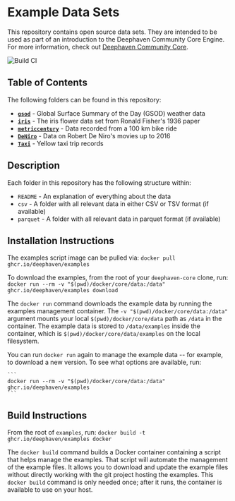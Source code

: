 # Example Data Sets

This repository contains open source data sets.  They are intended to be used as part of an introduction to the Deephaven Community Core Engine.  For more information, check out [Deephaven Community Core](https://github.com/deephaven/deephaven-core).

![Build CI](https://github.com/deephaven/examples/actions/workflows/build-ci.yml/badge.svg?branch=main)

## Table of Contents

The following folders can be found in this repository:

- **[`gsod`](https://catalog.data.gov/dataset/global-surface-summary-of-the-day-gsod)** - Global Surface Summary of the Day (GSOD) weather data
- **[`iris`](https://archive.ics.uci.edu/ml/datasets/iris)** - The iris flower data set from Ronald Fisher's 1936 paper
- **[`metriccentury`](https://github.com/mikeblas/samples-junk/tree/main/metriccentury)** - Data recorded from a 100 km bike ride
- **[`DeNiro`](https://people.sc.fsu.edu/~jburkardt/data/csv/csv.html)** - Data on Robert De Niro's movies up to 2016
- **[`Taxi`](https://azure.microsoft.com/en-us/services/open-datasets/catalog/nyc-taxi-limousine-commission-yellow-taxi-trip-records/)** - Yellow taxi trip records

## Description

Each folder in this repository has the following structure within:

 - `README` - An explanation of everything about the data
 - `csv` - A folder with all relevant data in either CSV or TSV format (if available)
 - `parquet` - A folder with all relevant data in parquet format (if available)

## Installation Instructions

The examples script image can be pulled via: 
    ```
    docker pull ghcr.io/deephaven/examples
    ```

To download the examples, from the root of your `deephaven-core` clone, run:
    ```
    docker run --rm -v "$(pwd)/docker/core/data:/data" ghcr.io/deephaven/examples download
    ```

The `docker run` command downloads the example data by running the examples management container.  The `-v "$(pwd)/docker/core/data:/data"` argument mounts your local `$(pwd)/docker/core/data` path as `/data` in the container.  The example data is stored to `/data/examples` inside the container, which is `$(pwd)/docker/core/data/examples` on the local filesystem.

You can run `docker run` again to manage the example data -- for example, to download a new version. To see what options are available, run:

    ```
    docker run --rm -v "$(pwd)/docker/core/data:/data" ghcr.io/deephaven/examples
    ```

## Build Instructions

From the root of `examples`, run: 
    `docker build -t ghcr.io/deephaven/examples docker`

The `docker build` command builds a Docker container containing a script that helps manage the examples.
That script will automate the management of the example files.  It allows you to download and update the example files without directly working with the git project hosting the examples.  This `docker build` command is only needed once; after it runs, the container is available to use on your host.
